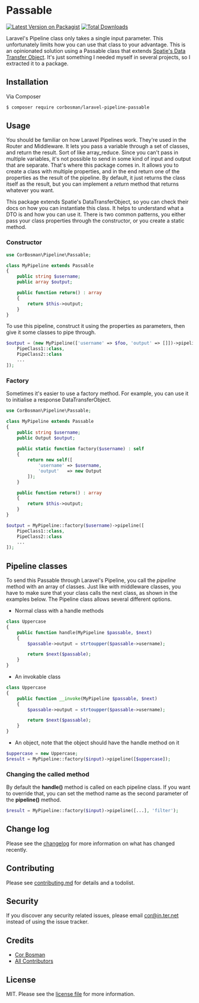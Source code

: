 # Passable

[![Latest Version on Packagist][ico-version]][link-packagist]
[![Total Downloads][ico-downloads]][link-downloads]

Laravel's Pipeline class only takes a single input parameter. This unfortunately limits how you can use that class to your advantage. This is an opinionated solution using a Passable class that extends [Spatie's Data Transfer Object](https://github.com/spatie/data-transfer-object). It's just something I needed myself in several projects, so I extracted it to a package.  

## Installation

Via Composer

``` bash
$ composer require corbosman/laravel-pipeline-passable
```

## Usage

You should be familiar on how Laravel Pipelines work. They're used in the Router and Middleware. It lets you pass a variable through a set of classes, and return the result. Sort of like array_reduce. Since you can't pass in multiple variables, it's not possible to send in some kind of input and output that are separate. That's where this package comes in. It allows you to create a class with multiple properties, and in the end return one of the properties as the result of the pipeline. By default, it just returns the class itself as the result, but you can implement a _return_ method that returns whatever you want. 

This package extends Spatie's DataTransferObject, so you can check their docs on how you can instantiate this class. It helps to understand what a DTO is and how you can use it. There is two common patterns, you either pass your class properties through the constructor, or you create a static method. 

### Constructor

```php
use CorBosman\Pipeline\Passable;

class MyPipeline extends Passable
{
    public string $username;
    public array $output;

    public function return() : array
    {
        return $this->output;
    }
}
```

To use this pipeline, construct it using the properties as parameters, then give it some classes to pipe through. 

```php
$output = (new MyPipeline(['username' => $foo, 'output' => []])->pipeline([
    PipeClass1::class,
    PipeClass2::class
    ...
]);
```

### Factory

Sometimes it's easier to use a factory method. For example, you can use it to initialise a response DataTransferObject.

```php
use CorBosman\Pipeline\Passable;

class MyPipeline extends Passable
{
    public string $username;
    public Output $output;
    
    public static function factory($username) : self
    {
        return new self([
            'username' => $username,
            'output'   => new Output
        ]);
    }

    public function return() : array
    {
        return $this->output;
    }
}
```

```php
$output = MyPipeline::factory($username)->pipeline([
    PipeClass1::class,
    PipeClass2::class
    ...
]);
```

## Pipeline classes

To send this Passable through Laravel's Pipeline, you call the _pipeline_ method with an array of classes. Just like with middleware classes, you have to make sure that your class calls the next class, as shown in the examples below. The Pipeline class allows several different options. 

* Normal class with a handle methods

```php
class Uppercase
{
    public function handle(MyPipeline $passable, $next)
    {
        $passable->output = strtoupper($passable->username);

        return $next($passable);
    }
}
```

* An invokable class

```php
class Uppercase
{
    public function __invoke(MyPipeline $passable, $next)
    {
        $passable->output = strtoupper($passable->username);

        return $next($passable);
    }
}
```

* An object, note that the object should have the handle method on it

```php
$uppercase = new Uppercase;
$result = MyPipeline::factory($input)->pipeline([$uppercase]);
```

### Changing the called method

By default the __handle()__ method is called on each pipeline class. If you want to override that, you can set the method name as the second parameter of the __pipeline()__ method.

```php
$result = MyPipeline::factory($input)->pipeline([...], 'filter');
```

## Change log

Please see the [changelog](changelog.md) for more information on what has changed recently.

## Contributing

Please see [contributing.md](contributing.md) for details and a todolist.

## Security

If you discover any security related issues, please email cor@in.ter.net instead of using the issue tracker.

## Credits

- [Cor Bosman][link-author]
- [All Contributors][link-contributors]

## License

MIT. Please see the [license file](license.md) for more information.

[ico-version]: https://img.shields.io/packagist/v/corbosman/laravel-pipeline-passable.svg?style=flat-square
[ico-downloads]: https://img.shields.io/packagist/dt/corbosman/laravel-pipeline-passable.svg?style=flat-square

[link-packagist]: https://packagist.org/packages/corbosman/laravel-pipeline-passable
[link-downloads]: https://packagist.org/packages/corbosman/laravel-pipeline-passable
[link-author]: https://github.com/corbosman
[link-contributors]: ../../contributors
